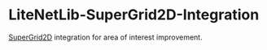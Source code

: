 # LiteNetLib-SuperGrid2D-Integration

[SuperGrid2D](https://github.com/bartofzo/SuperGrid2D) integration for area of interest improvement.
